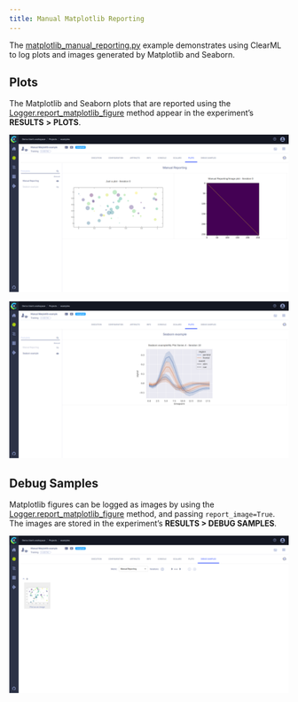```yaml
---
title: Manual Matplotlib Reporting
---
```


The [matplotlib_manual_reporting.py](https://github.com/allegroai/clearml/blob/master/examples/reporting/matplotlib_manual_reporting.py) 
example demonstrates using ClearML to log plots and images generated by Matplotlib and Seaborn. 

## Plots

The Matplotlib and Seaborn plots that are reported using the  [Logger.report_matplotlib_figure](../../references/sdk/logger.md#report_matplotlib_figure)
method appear in the experiment’s **RESULTS** **>** **PLOTS**.

![Experiment Matplotlib plots](../../img/manual_matplotlib_reporting_01.png)

![Experiment Seaborn plot](../../img/manual_matplotlib_reporting_02.png)

## Debug Samples

Matplotlib figures can be logged as images by using the [Logger.report_matplotlib_figure](../../references/sdk/logger.md#report_matplotlib_figure) 
method, and passing `report_image=True`. The images are stored in the experiment’s **RESULTS > DEBUG SAMPLES**.

![Experiment debug sample](../../img/manual_matplotlib_reporting_03.png)